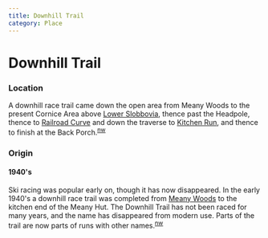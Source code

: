 ```yaml
---
title: Downhill Trail
category: Place
---
```

# Downhill Trail
### Location

A downhill race trail came down the open area from Meany Woods to the present Cornice Area above [Lower Slobbovia](/Run/Lower-Slobbovia), thence past the Headpole, thence to [Railroad Curve](Railroad-Curve) and down the traverse to [Kitchen Run](/Run/Kitchen-Run), and thence to finish at the Back Porch.<sup>[nw][]</sup>

### Origin

#### 1940's

Ski racing was popular early on, though it has now disappeared. In the early 1940's a downhill race trail was completed from [Meany Woods](Meany-Woods) to the kitchen end of the Meany Hut. The Downhill Trail has not been raced for many years, and the name has disappeared from modern use. Parts of the trail are now parts of runs with other names.<sup>[nw][]</sup>


[nw]: Names-Walt "Meany Names by Walter Little, 1984"
